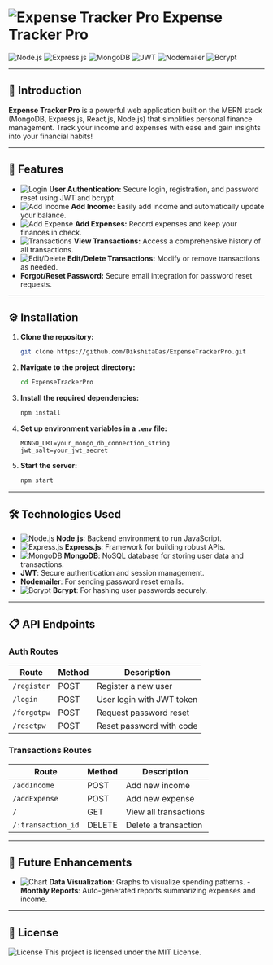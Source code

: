 # ![Expense Tracker Pro](https://img.icons8.com/color/48/000000/budget.png) **Expense Tracker Pro**

![Node.js](https://img.shields.io/badge/Node.js-339933?style=for-the-badge&logo=nodedotjs&logoColor=white) 
![Express.js](https://img.shields.io/badge/Express.js-404D59?style=for-the-badge) 
![MongoDB](https://img.shields.io/badge/MongoDB-4EA94B?style=for-the-badge&logo=mongodb&logoColor=white)
![JWT](https://img.shields.io/badge/JWT-black?style=for-the-badge&logo=JSON%20web%20tokens)
![Nodemailer](https://img.shields.io/badge/Nodemailer-yellow?style=for-the-badge&logo=mail&logoColor=white)
![Bcrypt](https://img.shields.io/badge/Bcrypt-blue?style=for-the-badge)

---

## 📖 Introduction

**Expense Tracker Pro** is a powerful web application built on the MERN stack (MongoDB, Express.js, React.js, Node.js) that simplifies personal finance management. Track your income and expenses with ease and gain insights into your financial habits!

---

## 🌟 Features

- ![Login](https://img.icons8.com/color/48/000000/key.png) **User Authentication:** Secure login, registration, and password reset using JWT and bcrypt.
- ![Add Income](https://img.icons8.com/color/48/000000/plus-math.png) **Add Income:** Easily add income and automatically update your balance.
- ![Add Expense](https://img.icons8.com/color/48/000000/minus.png) **Add Expenses:** Record expenses and keep your finances in check.
- ![Transactions](https://img.icons8.com/color/48/000000/view-details.png) **View Transactions:** Access a comprehensive history of all transactions.
- ![Edit/Delete](https://img.icons8.com/color/48/000000/delete.png) **Edit/Delete Transactions:** Modify or remove transactions as needed.
- **Forgot/Reset Password:** Secure email integration for password reset requests.

---

## ⚙️ Installation

1. **Clone the repository:**
   ```bash
   git clone https://github.com/DikshitaDas/ExpenseTrackerPro.git
   ```

2. **Navigate to the project directory:**
   ```bash
   cd ExpenseTrackerPro
   ```

3. **Install the required dependencies:**
   ```bash
   npm install
   ```

4. **Set up environment variables in a `.env` file:**
   ```
   MONGO_URI=your_mongo_db_connection_string
   jwt_salt=your_jwt_secret
   ```

5. **Start the server:**
   ```bash
   npm start
   ```

---

## 🛠️ Technologies Used

- ![Node.js](https://img.icons8.com/color/48/000000/nodejs.png) **Node.js**: Backend environment to run JavaScript.
- ![Express.js](https://img.icons8.com/color/48/000000/express.png) **Express.js**: Framework for building robust APIs.
- ![MongoDB](https://img.icons8.com/color/48/000000/mongodb.png) **MongoDB**: NoSQL database for storing user data and transactions.
- **JWT**: Secure authentication and session management.
- **Nodemailer**: For sending password reset emails.
- ![Bcrypt](https://img.icons8.com/color/48/000000/lock-2.png) **Bcrypt**: For hashing user passwords securely.

---

## 📋 API Endpoints

### Auth Routes

| Route                  | Method | Description                      |
|------------------------|--------|----------------------------------|
| `/register`            | POST   | Register a new user             |
| `/login`               | POST   | User login with JWT token       |
| `/forgotpw`     | POST   | Request password reset           |
| `/resetpw`      | POST   | Reset password with code         |

### Transactions Routes

| Route                   | Method | Description                    |
|-------------------------|--------|--------------------------------|
| `/addIncome`            | POST   | Add new income                 |
| `/addExpense`           | POST   | Add new expense                |
| `/`                      | GET    | View all transactions          |
| `/:transaction_id`      | DELETE | Delete a transaction           |

---

## 🔮 Future Enhancements

- ![Chart](https://img.icons8.com/color/48/000000/graph.png) **Data Visualization**: Graphs to visualize spending patterns.
-**Monthly Reports**: Auto-generated reports summarizing expenses and income.

---

## 📝 License

![License](https://img.icons8.com/color/48/000000/certificate.png) This project is licensed under the MIT License.

